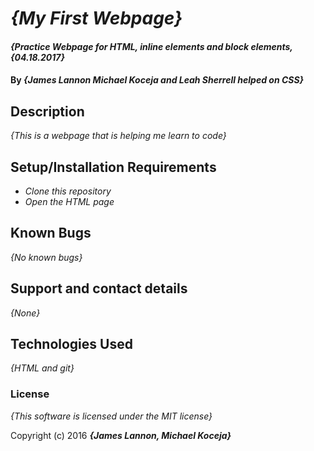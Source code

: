 # _{My First Webpage}_

#### _{Practice Webpage for HTML, inline elements and block elements, {04.18.2017}_

#### By _**{James Lannon Michael Koceja and Leah Sherrell helped on CSS}**_

## Description

_{This is a webpage that is helping me learn to code}_

## Setup/Installation Requirements

* _Clone this repository_
* _Open the HTML page_

## Known Bugs

_{No known bugs}_

## Support and contact details

_{None}_

## Technologies Used

_{HTML and git}_

### License

*{This software is licensed under the MIT license}*

Copyright (c) 2016 **_{James Lannon, Michael Koceja}_**
